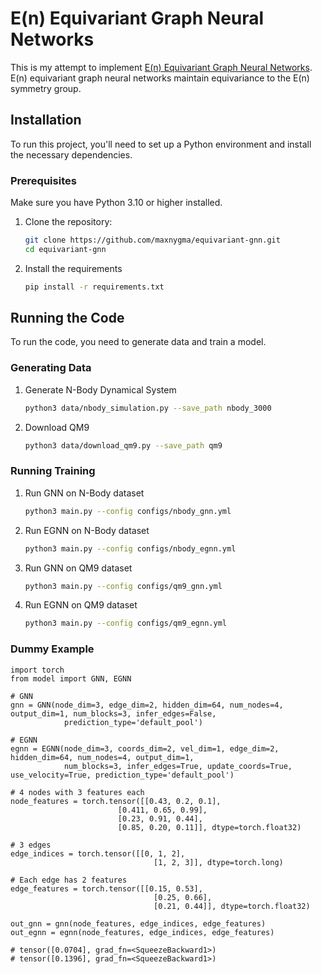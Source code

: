 # E(n) Equivariant Graph Neural Networks

This is my attempt to implement [E(n) Equivariant Graph Neural Networks](https://arxiv.org/pdf/2102.09844). E(n) equivariant graph neural networks maintain equivariance to the E(n) symmetry group.

## Installation

To run this project, you'll need to set up a Python environment and install the necessary dependencies.

### Prerequisites

Make sure you have Python 3.10 or higher installed.

1. Clone the repository:
   ```bash
   git clone https://github.com/maxnygma/equivariant-gnn.git
   cd equivariant-gnn
   
2. Install the requirements
    ```bash
    pip install -r requirements.txt
    
## Running the Code

To run the code, you need to generate data and train a model.

### Generating Data

1. Generate N-Body Dynamical System
    ```bash
    python3 data/nbody_simulation.py --save_path nbody_3000
    
2. Download QM9
    ```bash
    python3 data/download_qm9.py --save_path qm9
    
### Running Training

1. Run GNN on N-Body dataset
    ```bash
    python3 main.py --config configs/nbody_gnn.yml
    
2. Run EGNN on N-Body dataset
    ```bash
    python3 main.py --config configs/nbody_egnn.yml
    
3. Run GNN on QM9 dataset
    ```bash
    python3 main.py --config configs/qm9_gnn.yml
    
4. Run EGNN on QM9 dataset
    ```bash
    python3 main.py --config configs/qm9_egnn.yml
    
### Dummy Example

    import torch
    from model import GNN, EGNN
    
    # GNN
    gnn = GNN(node_dim=3, edge_dim=2, hidden_dim=64, num_nodes=4, output_dim=1, num_blocks=3, infer_edges=False,
                prediction_type='default_pool')
    
    # EGNN
    egnn = EGNN(node_dim=3, coords_dim=2, vel_dim=1, edge_dim=2, hidden_dim=64, num_nodes=4, output_dim=1,
                num_blocks=3, infer_edges=True, update_coords=True, use_velocity=True, prediction_type='default_pool')
    
    # 4 nodes with 3 features each
    node_features = torch.tensor([[0.43, 0.2, 0.1], 
                            [0.411, 0.65, 0.99], 
                            [0.23, 0.91, 0.44],
                            [0.85, 0.20, 0.11]], dtype=torch.float32)
    
    # 3 edges
    edge_indices = torch.tensor([[0, 1, 2], 
                                    [1, 2, 3]], dtype=torch.long)
    
    # Each edge has 2 features
    edge_features = torch.tensor([[0.15, 0.53], 
                                    [0.25, 0.66], 
                                    [0.21, 0.44]], dtype=torch.float32)
    
    out_gnn = gnn(node_features, edge_indices, edge_features)
    out_egnn = egnn(node_features, edge_indices, edge_features)
    
    # tensor([0.0704], grad_fn=<SqueezeBackward1>)
    # tensor([0.1396], grad_fn=<SqueezeBackward1>)
